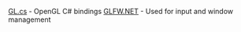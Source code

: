 [GL.cs](https://gist.githubusercontent.com/dcronqvist/8e0c594532748e8fc21133ac6e3e8514/raw/89a0bcbdbd9692790f95fd60143980482a12d817/GL.cs) - OpenGL C# bindings
[GLFW.NET](https://github.com/ForeverZer0/glfw-net) - Used for input and window management
